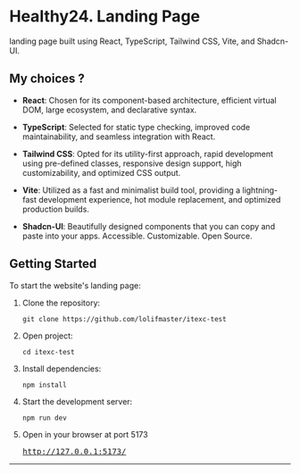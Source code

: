 # Healthy24. Landing Page

landing page built using React, TypeScript, Tailwind CSS, Vite, and Shadcn-UI.

## My choices ?

- **React**: Chosen for its component-based architecture, efficient virtual DOM, large ecosystem, and declarative syntax.

- **TypeScript**: Selected for static type checking, improved code maintainability, and seamless integration with React.

- **Tailwind CSS**: Opted for its utility-first approach, rapid development using pre-defined classes, responsive design support, high customizability, and optimized CSS output.

- **Vite**: Utilized as a fast and minimalist build tool, providing a lightning-fast development experience, hot module replacement, and optimized production builds.

- **Shadcn-UI**: Beautifully designed components that you can copy and paste into your apps. Accessible. Customizable. Open Source.

## Getting Started

To start the website's landing page:

1. Clone the repository: <pre>`git clone https://github.com/lolifmaster/itexc-test`</pre>
2. Open project: <pre>`cd itexc-test `</pre>
3. Install dependencies: <pre>`npm install`</pre>
4. Start the development server: <pre>`npm run dev`</pre>
5. Open in your browser at port 5173 <pre>http://127.0.0.1:5173/</pre>

---
